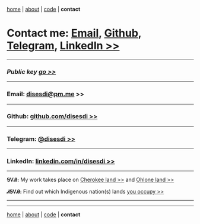 [home](https://disesdi.github.io/) | [about](https://disesdi.github.io/about.html) | <a href="https://github.com/disesdi/" target="_blank" rel="noopener noreferrer">code</a> | **contact**


# Contact me: [Email](mailto:disesdi@pm.me), <a href="https://github.com/disesdi/" target="_blank" rel="noopener noreferrer">Github</a>,  [Telegram](https://t.me/cx7_dev), <a href="https://www.linkedin.com/in/disesdi/" target="_blank" rel="noopener noreferrer">LinkedIn >></a>

-------

### *Public key <a href="https://disesdi.github.io/key.html" target="_blank" rel="noopener noreferrer">go >></a>*

-------


### Email: <a href="mailto:disesdi@pm.me" target="_blank" rel="noopener noreferrer">disesdi@pm.me >></a> 

-------

### Github: <a href="https://github.com/disesdi" target="_blank" rel="noopener noreferrer">github.com/disesdi >> </a>

-------

### Telegram: [@disesdi >>](https://t.me/disesdi)

-------

### LinkedIn: <a href="https://www.linkedin.com/in/disesdi/" target="_blank" rel="noopener noreferrer">linkedin.com/in/disesdi >></a>

-------


**ᎦᏙᎯ:** My work takes place on <a href="https://ebci.com/" target="_blank" rel="noopener noreferrer">Cherokee land >></a> and <a href="https://indigenousengineering.github.io/about/land.html">Ohlone land >></a>

**ᏗᎦᏙᎯ:** Find out which Indigenous nation(s) lands <a href="https://native-land.ca/" target="_blank" rel="noopener noreferrer">you occupy >> </a>

-------
------- 

[home](https://disesdi.github.io/) | [about](https://disesdi.github.io/about.html) | <a href="https://github.com/disesdi/" target="_blank" rel="noopener noreferrer">code</a> | **contact**
